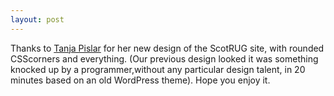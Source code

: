 ```yaml
---
layout: post
---
```


Thanks to [Tanja Pislar](https://github.com/klaut) for her new design of the ScotRUG site, with rounded CSScorners and everything. (Our previous design looked it was something knocked up by a programmer,without any particular design talent, in 20 minutes based on an old WordPress theme). Hope you enjoy it.
